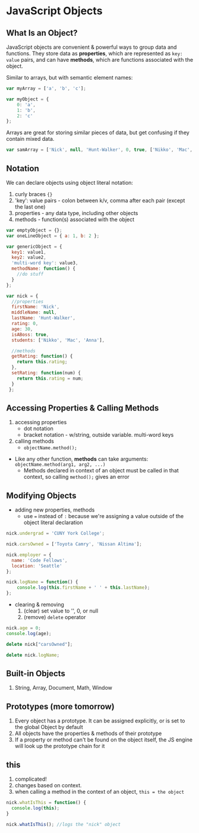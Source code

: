 # JavaScript Objects

## What Is an Object?
JavaScript objects are convenient & powerful ways to group data and functions. They store data as **properties**, which are represented as `key: value` pairs, and can have **methods**, which are functions associated with the object.

Similar to arrays, but with semantic element names:

```javascript
var myArray = ['a', 'b', 'c'];

var myObject = {
	0: 'a',
	1: 'b',
	2: 'c'
};
```

Arrays are great for storing similar pieces of data, but get confusing if they contain mixed data.

```javascript
var samArray = ['Nick', null, 'Hunt-Walker', 0, true, ['Nikko', 'Mac', 'Anna']];
```

## Notation
We can declare objects using object literal notation:

1. curly braces `{}`
2. 'key': value pairs - colon between k/v, comma after each pair (except the last one)
3. properties - any data type, including other objects
4. methods - function(s) associated with the object

```javascript
var emptyObject = {};
var oneLineObject = { a: 1, b: 2 };

var genericObject = {
  key1: value1,
  key2: value2,
  'multi-word key': value3,
  methodName: function() {
    //do stuff
  }
};
```

```javascript
var nick = {
  //properties
  firstName: 'Nick',
  middleName: null,
  lastName: 'Hunt-Walker',
  rating: 0,
  age: 30,
  isABoss: true,
  students: ['Nikko', 'Mac', 'Anna'],

  //methods
  getRating: function() {
  	return this.rating;
  },
  setRating: function(num) {
  	return this.rating = num;
  }
 };
```

## Accessing Properties & Calling Methods
1. accessing properties
	* dot notation
	* bracket notation - w/string, outside variable. multi-word keys
2. calling methods
	* `objectName.method();`
  * Like any other function, **methods** can take arguments: `objectName.method(arg1, arg2, ...)`
	* Methods declared in context of an object must be called in that context, so calling `method();` gives an error

## Modifying Objects
* adding new properties, methods
	- use `=` instead of `:` because we're assigning a value outside of the object literal declaration

```javascript
nick.undergrad = 'CUNY York College';

nick.carsOwned = ['Toyota Camry', 'Nissan Altima'];

nick.employer = {
  name: 'Code Fellows',
  location: 'Seattle'
};

nick.logName = function() {
	console.log(this.firstName + ' ' + this.lastName);
};
```

* clearing & removing
	1. (clear) set value to '', 0, or null
	2. (remove) `delete`	operator

```javascript
nick.age = 0;
console.log(age);

delete nick["carsOwned"];

delete nick.logName;
```

## Built-in Objects
1. String, Array, Document, Math, Window

## Prototypes (more tomorrow)
1. Every object has a prototype. It can be assigned explicitly, or is set to the global Object by default
2. All objects have the properties & methods of their prototype
3. If a property or method can't be found on the object itself, the JS engine will look up the prototype chain for it

## this
1. complicated!
2. changes based on context.
3. when calling a method in the context of an object, `this = the object`

```javascript
nick.whatIsThis = function() {
  console.log(this);
}

nick.whatIsThis(); //logs the "nick" object
```
